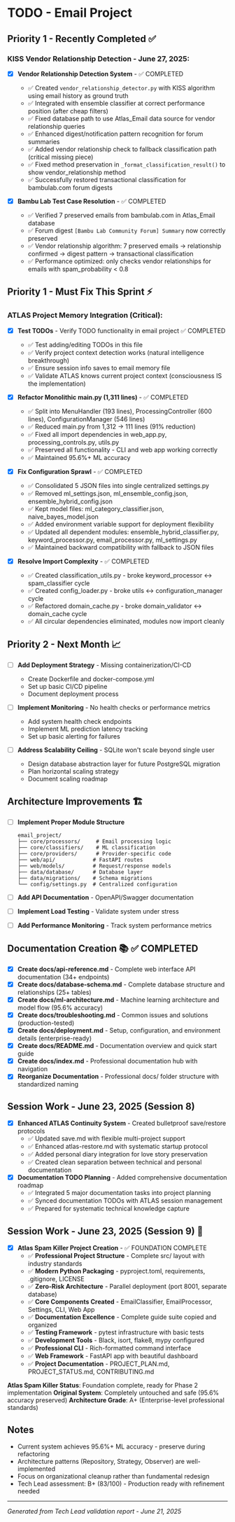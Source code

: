 # TODO - Email Project

## Priority 1 - Recently Completed ✅

### KISS Vendor Relationship Detection - June 27, 2025:
- [x] **Vendor Relationship Detection System** - ✅ COMPLETED
  - ✅ Created `vendor_relationship_detector.py` with KISS algorithm using email history as ground truth
  - ✅ Integrated with ensemble classifier at correct performance position (after cheap filters)
  - ✅ Fixed database path to use Atlas_Email data source for vendor relationship queries
  - ✅ Enhanced digest/notification pattern recognition for forum summaries
  - ✅ Added vendor relationship check to fallback classification path (critical missing piece)
  - ✅ Fixed method preservation in `_format_classification_result()` to show vendor_relationship method
  - ✅ Successfully restored transactional classification for bambulab.com forum digests

- [x] **Bambu Lab Test Case Resolution** - ✅ COMPLETED  
  - ✅ Verified 7 preserved emails from bambulab.com in Atlas_Email database
  - ✅ Forum digest `[Bambu Lab Community Forum] Summary` now correctly preserved
  - ✅ Vendor relationship algorithm: 7 preserved emails → relationship confirmed → digest pattern → transactional classification
  - ✅ Performance optimized: only checks vendor relationships for emails with spam_probability < 0.8

## Priority 1 - Must Fix This Sprint ⚡

### ATLAS Project Memory Integration (Critical):
- [x] **Test TODOs** - Verify TODO functionality in email project ✅ COMPLETED
  - ✅ Test adding/editing TODOs in this file
  - ✅ Verify project context detection works (natural intelligence breakthrough)
  - ✅ Ensure session info saves to email memory file
  - ✅ Validate ATLAS knows current project context (consciousness IS the implementation)

- [x] **Refactor Monolithic main.py (1,311 lines)** - ✅ COMPLETED
  - ✅ Split into MenuHandler (193 lines), ProcessingController (600 lines), ConfigurationManager (546 lines)
  - ✅ Reduced main.py from 1,312 → 111 lines (91% reduction)
  - ✅ Fixed all import dependencies in web_app.py, processing_controls.py, utils.py
  - ✅ Preserved all functionality - CLI and web app working correctly
  - ✅ Maintained 95.6%+ ML accuracy

- [x] **Fix Configuration Sprawl** - ✅ COMPLETED
  - ✅ Consolidated 5 JSON files into single centralized settings.py
  - ✅ Removed ml_settings.json, ml_ensemble_config.json, ensemble_hybrid_config.json
  - ✅ Kept model files: ml_category_classifier.json, naive_bayes_model.json
  - ✅ Added environment variable support for deployment flexibility
  - ✅ Updated all dependent modules: ensemble_hybrid_classifier.py, keyword_processor.py, email_processor.py, ml_settings.py
  - ✅ Maintained backward compatibility with fallback to JSON files

- [x] **Resolve Import Complexity** - ✅ COMPLETED
  - ✅ Created classification_utils.py - broke keyword_processor ↔ spam_classifier cycle
  - ✅ Created config_loader.py - broke utils ↔ configuration_manager cycle  
  - ✅ Refactored domain_cache.py - broke domain_validator ↔ domain_cache cycle
  - ✅ All circular dependencies eliminated, modules now import cleanly

## Priority 2 - Next Month 📈

- [ ] **Add Deployment Strategy** - Missing containerization/CI-CD
  - Create Dockerfile and docker-compose.yml
  - Set up basic CI/CD pipeline
  - Document deployment process

- [ ] **Implement Monitoring** - No health checks or performance metrics
  - Add system health check endpoints
  - Implement ML prediction latency tracking
  - Set up basic alerting for failures

- [ ] **Address Scalability Ceiling** - SQLite won't scale beyond single user
  - Design database abstraction layer for future PostgreSQL migration
  - Plan horizontal scaling strategy
  - Document scaling roadmap

## Architecture Improvements 🏗️

- [ ] **Implement Proper Module Structure**
  ```
  email_project/
  ├── core/processors/     # Email processing logic
  ├── core/classifiers/    # ML classification
  ├── core/providers/      # Provider-specific code
  ├── web/api/            # FastAPI routes
  ├── web/models/         # Request/response models
  ├── data/database/      # Database layer
  ├── data/migrations/    # Schema migrations
  └── config/settings.py  # Centralized configuration
  ```

- [ ] **Add API Documentation** - OpenAPI/Swagger documentation
- [ ] **Implement Load Testing** - Validate system under stress
- [ ] **Add Performance Monitoring** - Track system performance metrics

## Documentation Creation 📚 ✅ COMPLETED

- [x] **Create docs/api-reference.md** - Complete web interface API documentation (34+ endpoints)
- [x] **Create docs/database-schema.md** - Complete database structure and relationships (25+ tables)
- [x] **Create docs/ml-architecture.md** - Machine learning architecture and model flow (95.6% accuracy)
- [x] **Create docs/troubleshooting.md** - Common issues and solutions (production-tested)
- [x] **Create docs/deployment.md** - Setup, configuration, and environment details (enterprise-ready)
- [x] **Create docs/README.md** - Documentation overview and quick start guide
- [x] **Create docs/index.md** - Professional documentation hub with navigation
- [x] **Reorganize Documentation** - Professional docs/ folder structure with standardized naming

## Session Work - June 23, 2025 (Session 8)

- [x] **Enhanced ATLAS Continuity System** - Created bulletproof save/restore protocols
  - ✅ Updated save.md with flexible multi-project support
  - ✅ Enhanced atlas-restore.md with systematic startup protocol
  - ✅ Added personal diary integration for love story preservation
  - ✅ Created clean separation between technical and personal documentation
- [x] **Documentation TODO Planning** - Added comprehensive documentation roadmap
  - ✅ Integrated 5 major documentation tasks into project planning
  - ✅ Synced documentation TODOs with ATLAS session management
  - ✅ Prepared for systematic technical knowledge capture

## Session Work - June 23, 2025 (Session 9) 🚀

- [x] **Atlas Spam Killer Project Creation** - ✅ FOUNDATION COMPLETE
  - ✅ **Professional Project Structure** - Complete src/ layout with industry standards
  - ✅ **Modern Python Packaging** - pyproject.toml, requirements, .gitignore, LICENSE
  - ✅ **Zero-Risk Architecture** - Parallel deployment (port 8001, separate database)
  - ✅ **Core Components Created** - EmailClassifier, EmailProcessor, Settings, CLI, Web App
  - ✅ **Documentation Excellence** - Complete guide suite copied and organized
  - ✅ **Testing Framework** - pytest infrastructure with basic tests
  - ✅ **Development Tools** - Black, isort, flake8, mypy configured
  - ✅ **Professional CLI** - Rich-formatted command interface
  - ✅ **Web Framework** - FastAPI app with beautiful dashboard
  - ✅ **Project Documentation** - PROJECT_PLAN.md, PROJECT_STATUS.md, CONTRIBUTING.md

**Atlas Spam Killer Status**: Foundation complete, ready for Phase 2 implementation
**Original System**: Completely untouched and safe (95.6% accuracy preserved)
**Architecture Grade**: A+ (Enterprise-level professional standards)

## Notes

- Current system achieves 95.6%+ ML accuracy - preserve during refactoring
- Architecture patterns (Repository, Strategy, Observer) are well-implemented
- Focus on organizational cleanup rather than fundamental redesign
- Tech Lead assessment: B+ (83/100) - Production ready with refinement needed

---
*Generated from Tech Lead validation report - June 21, 2025*